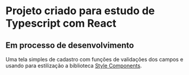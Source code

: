 # Projeto criado para estudo de Typescript com React

## Em processo de desenvolvimento

Uma tela simples de cadastro com funções de validações dos campos e usando para estilização a biblioteca [Style Components](https://styled-components.com/docs).